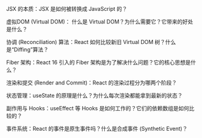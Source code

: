 JSX 的本质：JSX 是如何被转换成 JavaScript 的？

虚拟DOM (Virtual DOM)： 什么是 Virtual DOM？为什么需要它？它带来的好处是什么？

协调 (Reconciliation) 算法：React 如何比较新旧 Virtual DOM 树？什么是“Diffing”算法？

Fiber 架构：React 16 引入的 Fiber 架构是为了解决什么问题？它的核心思想是什么？

渲染和提交 (Render and Commit)：React 的渲染过程分为哪两个阶段？

状态管理：useState 的原理是什么？为什么每次渲染都能拿到最新的状态？

副作用与 Hooks：useEffect 等 Hooks 是如何工作的？它们的依赖数组是如何比较的？

事件系统：React 的事件是原生事件吗？什么是合成事件 (Synthetic Event)？
